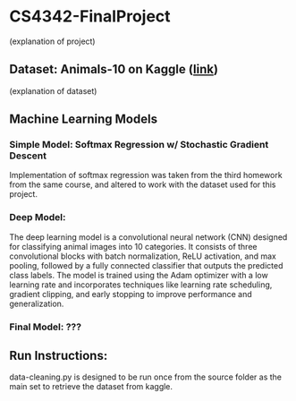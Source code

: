# CS4342-FinalProject
(explanation of project)

## Dataset: Animals-10 on Kaggle ([link](https://www.kaggle.com/datasets/alessiocorrado99/animals10?resource=download))
(explanation of dataset)

## Machine Learning Models
### Simple Model: Softmax Regression w/ Stochastic Gradient Descent
Implementation of softmax regression was taken from the third homework from the same course, and altered to work with 
the dataset used for this project.

### Deep Model: 
The deep learning model is a convolutional neural network (CNN) designed for classifying animal images into 10 categories. It consists of three convolutional blocks with batch normalization, ReLU activation, and max pooling, followed by a fully connected classifier that outputs the predicted class labels. The model is trained using the Adam optimizer with a low learning rate and incorporates techniques like learning rate scheduling, gradient clipping, and early stopping to improve performance and generalization.

### Final Model: ???

## Run Instructions:
data-cleaning.py is designed to be run once from the source folder as the main set to retrieve the dataset from kaggle.